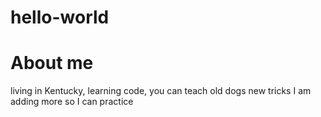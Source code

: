 # hello-world
# About me
living in Kentucky, learning code, you can teach old dogs new tricks
I am adding more so I can practice 
